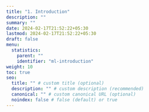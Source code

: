 ```yaml
---
title: "1. Introduction"
description: ""
summary: ""
date: 2024-02-17T21:52:22+05:30
lastmod: 2024-02-17T21:52:22+05:30
draft: false
menu:
  statistics:
    parent: ""
    identifier: "ml-introduction"
weight: 10
toc: true
seo:
  title: "" # custom title (optional)
  description: "" # custom description (recommended)
  canonical: "" # custom canonical URL (optional)
  noindex: false # false (default) or true
---
```


